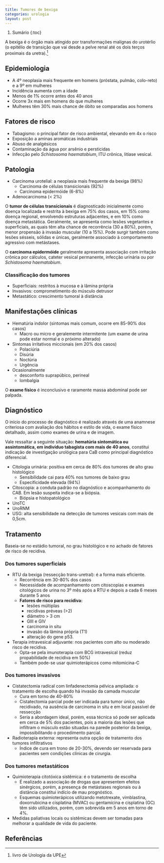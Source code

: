 ```yaml
---
title: Tumores de bexiga
categories: urologia
layout: post
---
```

1. Sumário
{:toc}

A bexiga é o órgão mais atingido por transformações malígnas do urotérlio (o epitélio de transição que vai desde a pelve renal até os dois terços proximais da uretra).[^1]

## Epidemiologia
* A 4º neoplasia mais frequente em homens (próstata, pulmão, colo-reto) e a 9º em mulheres
* Incidência aumenta com a idade
* Menos de 1% ocorre antes dos 40 anos
* Ocorre 3x mais em homens do que mulheres
* Mulheres têm 30% mais chance de óbito se comparadas aos homens

## Fatores de risco
* Tabagismo: o principal fator de risco ambiental, elevando em 4x o risco
* Exposição a aminas aromáticas industriais
* Abuso de analgésicos
* Contaminação da água por arsênio e persticidas
* Infecção pelo _Schistosoma haematobium_, ITU crônica, litíase vesical.

## Patologia
* Carcinoma urotelial: a neoplasia mais frequente da bexiga (98%)
  * Carcinoma de células transicionais (92%)
  * Carcinoma epidermóide (6-8%)
* Adenocarcinoma (< 2%)

O **tumor de células transicionais** é diagnosticado inicialmente como doença localizada e restrita à bexiga em 75% dos casos, em 15% como doença regional, envolvendo estruturas adjacentes, e em 10% como doença metastática. Geralmente, se apresenta como lesões vegetantes e superficiais, as quais têm alta chance de recorrência (30 a 80%), porém, menor propensão à invasão muscular (10 a 15%). Pode surgir também como lesões sésseis, sólidas e únicas, geralmente associado à comportamento agressivo com metástases.

O **carcinoma epidermóide** geralmente apresenta associação com irritação crônica por cálculos, cateter vesical permanente, infecção urinária ou por _Schistosoma haematobium_.

### Classificação dos tumores
* Superficiais: restritos à mucosa e à lâmina própria
* Invasivos: comprometimento do músculo detrusor
* Metastático: crescimento tumoral à distância

## Manifestações clínicas
* Hematúria indolor (sintomas mais comum, ocorre em 85-90% dos casos)
  * Macro ou micro e geralemente intermitente (um exame de urina pode estar normal e o próximo alterado)
* Sintomas irritativos miccionais (em 20% dos casos)
  * Polaciúria
  * Disúria
  * Noctúria
  * Urgência
* Ocasionalmente
  * desconforto suprapúbico, perineal
  * lombalgia

O **exame físico** é inconclusivo e raramente massa abdominal pode ser palpada.

## Diagnóstico
O início do processo de diagnóstico é realizado através de uma anamnese criteriosa com avaliação dos hábitos e estilo de vida, o exame físico detalhado, assim como exames de urina e de imagem.

Vale ressaltar a seguinte situação: **hematúria sintomática ou assintomática, em indivíduo tabagista com mais de 40 anos**, constitui indicação de investigação urológica para CaB como principal diagnóstico diferencial.

* Citologia urinária: positiva em cerca de 80% dos tumores de alto grau histológico
  * Sensibilidade cai para 40% nos tumores de baixo grau
  * Especificidade elevada (94%)
* Citoscopia: a conduta padrão no diagnóstico e acompanhamento do CAB. Em lesão suspeita indica-se a biópsia.
  * Biópsia e histopatológico
* UroTC
* UroRNM
* USG: alta sensibilidade na detecção de tumores vesicais com mais de 0,5cm.

## Tratamento
Baseia-se no estádio tumoral, no grau histológico e no achado de fatores de risco de recidiva.

### Dos tumores superficiais
* RTU da bexiga (ressecção trans-uretral): é a forma mais eficiente.
  * Recorrência em 30-80% dos casos
  * Necessidade de acompanhamento com citoscopias e exames citológicos de urina no 3º mês após a RTU e depois a cada 6 meses durante 5 anos
  * **Fatores de risco para recidiva:**
    * lesões múltiplas
    * recidivas préveas (>2)
    * diâmetro > 3 cm
    * GIII e GIV
    * carcinoma in situ
    * invasão da lâmina própria (T1)
    * alteração do gene p53.
* Terapia intravesical adjuvante: nos pacientes com alto ou moderado risco de recidiva.
  * Opta-se pela imunoterapia com BCG intravesical (reduz propabilidade de recidiva em 50%)
  * Também pode-se usar quimioterápicos como mitomicina-C

### Dos tumores invasivos
* Cistatectomia radical com linfadenectomia pélvica ampliada: o tratamento de escolha quando há invasão da camada muscular
  * Cura em torno de 40-80%
  * Cistatectomia parcial pode ser indicada para tumor único, não recidivado, na ausência de carcinoma in situ e em local passível de ressecção
  * Seria a abordagem ideal, porém, essa técnica só pode ser aplicada em cerca de 5% dos pacientes, pois a maioria das lesões que infiltram o músculo estão situadas na parede posterior da bexiga, impossibilitando o procedimento parcial.
* Radioterapia externa: representa outra opção de tratamento dos tumores infiltrativos
  * Índice de cura em trono de 20-30%, devendo ser reservada para pacientes sem condições clínicas de cirurgia.

### Dos tumores metastáticos
* Quimioterapia citotóxica sistêmica: é o tratamento de escolha
  * É realizado a associação de drogas que apresentem efeitos sinérgicos, porém, a presença de metástases regionais ou à distância constitui indício de mau prognóstico.
  * Esquemas quimioterápicos utilizando metotrexate, vimblastina, doxorrubicina e cisplatina (MVAC) ou gentamicina e cisplatina (GC) têm sido utilizados, porém, com sobrevida em 5 anos em torno de 4%.
* Medidas paliativas locais ou sistêmicas devem ser tomadas para melhorar a qualidade
de vida do paciente.

## Referências
[^1]: livro de Urologia da UPE
